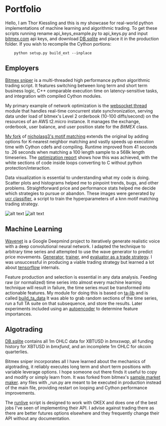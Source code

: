 # Portfolio

Hello, I am Thor Kiessling and this is my showcase for real-world python implementations of machine learning and 
algorithmic trading. To get these scripts running rename api_keys_example.py to api_keys.py and input
 [bitmex.com](https://www.bitmex.com) api keys, and download [DB.sqlite](http://roguenex.us/DB.sqlite)
 and place it in the production folder. If you wish to recompile the Cython portions:
 ```
     python setup.py build_ext --inplace 
 ```


## Employers

[Bitmex sniper](production/bitmex_sniper.py) is a multi-threaded high performance python algorithmic trading script. It features
switching between long term and short term business logic, C++ comparable execution time on latency-sensitive tasks, and 
integration with compiled Cython modules.

My primary example of network optimization is the [websocket thread](production/market_maker/ws/ws_thread.py) module 
that handles real-time concurrent state synchronization, serving 
data under load of bitmex's Level 2 orderbook (10-100 diffs/second) on the resources of an AWS t2.micro instance. It 
manages the exchange, orderbook, user balance, and user position state for the _BitMEX_ class.

[My fork](production/motif_matching_knn.pyx) of [nicholasg3's motif matching](https://github.com/nicholasg3/motif-mining/blob/master/Motif_Matching.py)
extends the original by adding options for K-nearest neighbor matching and vastly speeds up execution time with Cython
cdefs and compiling. Runtime improved from 41 seconds to .26 seconds when matching a 100 length sample to a 568k length 
timeseries. The [optimization report](production/motif_matching_knn.html) shows how this was achieved, with the white sections of 
code inside loops converting to C without python protection/interaction.

Data visualization is essential to understanding what my code is doing. Scatter plots and histograms helped me to
pinpoint trends, bugs, and other problems. Straightforward price and performance stats helped me decide which 
strategies to pursue or abandon. These images were generated by [ucr classifier](production/ucr_classifier.py), 
a script to train the hyperparameters of a knn motif matching trading strategy.

![alt text](https://i.imgur.com/8MiND4S.png) ![alt text](https://i.imgur.com/eJDtDl4.png) 



## Machine Learning 

[Wavenet](https://deepmind.com/blog/wavenet-generative-model-raw-audio/) is a Google Deepmind project to iteratively 
generate realistic voice with a deep convolutional neural network. I adapted the technique to arbitrary time series and
attempted to use the wave generator to predict price movements. [Generator](production/wavenet_generate.py),
[trainer](production/wavenet_trainer.py), and [evaluator as a trade strategy](production/wavenet-eval.py). I was 
unsuccessful in producing a viable trading strategy but learned a lot about [tensorflow](https://www.tensorflow.org/) internals.

Feature production and selection is essential in any data analysis. Feeding raw (or normalized) time series into almost every 
machine learning technique will result in failure, the time series must be transformed into actionable features. My 
module for doing this is based on [ta-lib](https://github.com/mrjbq7/ta-lib) and is called [build_ta_data](production/build_ta_data.py)
It was able to grab random sections of the time series, run a full TA suite on that subsequence, and store the results. 
Later experiments included using an [autoencoder](production/scikitforest.py) to determine feature importances.


## Algotrading

[DB.sqlite](http://roguenex.us/DB.sqlite) contains all 1m OHLC data for XBTUSD in _bmxswap_, all funding history for XBTUSD in 
_bmxfund_, and an incomplete 1m OHLC for okcoin quarterlies.

Bitmex sniper incorporates all I have learned about the mechanics of algotrading, it reliably executes long term and 
short term positions with variable leverage options. I hope someone out there finds it useful to copy and modify or simply 
learn from. It was forked from bitmex's [sample market maker](https://github.com/BitMEX/sample-market-maker). any files 
with _run.py are meant to be executed in production instead of the main file, providing restart on looping and Cython 
performance improvements.

The [runlive](production/runlive.py) script is designed to work with OKEX and does one of the best jobs I've seen of implementing
their API. I advise against trading there as there are better futures options elsewhere and they frequently change their API without
any documentation.